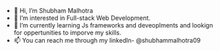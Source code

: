 - 👋 Hi, I’m Shubham Malhotra
- 👀 I’m interested in Full-stack Web Development.
- 🌱 I’m currently learning Js frameworks and deveoplments and lookign for oppertunities to imporve my skills.
- 📫 You can reach me through my linkedIn- @shubhammalhotra09 

<!---
shubhammalhotra09/shubhammalhotra09 is a ✨ special ✨ repository because its `README.md` (this file) appears on your GitHub profile.
You can click the Preview link to take a look at your changes.
--->
